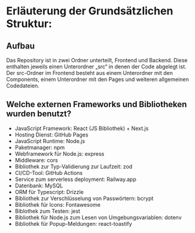 # **Erläuterung der Grundsätzlichen Struktur:**

## **Aufbau**

Das Repository ist in zwei Ordner unterteilt, Frontend und Backend. Diese enthalten jeweils einen Unterordner „src“ in denen der Code abgelegt ist. Der src-Ordner im Frontend besteht aus einem Unterordner mit den Components, einem Unterordner mit den Pages und weiteren allgemeinen Codedateien.


## **Welche externen Frameworks und Bibliotheken wurden benutzt?**

- JavaScript Framework: React (JS Bibliothek) + Next.js
- Hosting Dienst: GitHub Pages
- JavaScript Runtime: Node.js
- Paketmanager: npm
- Webframework für Node.js: express
- Middleware: cors
- Bibliothek zur Typ-Validierung zur Laufzeit: zod
- CI/CD-Tool: GitHub Actions
- Service zum serverless deployment: Railway.app
- Datenbank: MySQL
- ORM für Typescript: Drizzle
- Bibliothek zur Verschlüsselung von Passwörtern: bcrypt
- Bibliothek für Icons: Fontawesome
- Biblothek zum Testen: jest
- Bibliothek für Node.js zum Lesen von Umgebungsvariablen: dotenv
- Bibliothek für Popup-Meldungen: react-toastify 